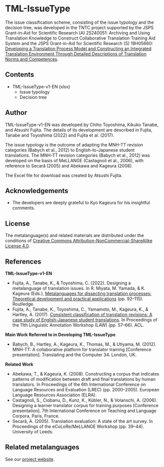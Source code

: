 # TML-IssueType

The issue classification scheme, consisting of the issue typology and the decision tree, was developed in the TNTC project supported by the JSPS Grant-in-Aid for Scientific Research (A) 25240051: Archiving and Using Translation Knowledge to Construct Collaborative Translation Training Aid System and the JSPS Grant-in-Aid for Scientific Research (S) 19H05660: [Developing a Translation Process Model and Constructing an Integrated Translation Environment Through Detailed Descriptions of Translation Norms and Competences](https://tntc.p.u-tokyo.ac.jp/en/).

## Contents

* TML-IssueType-v1-EN (xlsx)
    * Issue typology
    * Decision tree

## Author

TML-IssueType-v1-EN was developed by Chiho Toyoshima, Kikuko Tanabe, and Atsushi Fujita. The details of its development are described in Fujita, Tanabe and Toyoshima (2022) and Fujita et al. (2017).

The issue typology is the outcome of adapting the MNH-TT revision categories (Babych et al., 2012) to English-to-Japanese student translations. The MNH-TT revision categories (Babych et al., 2012) was developed on the basis of MeLLANGE (Castagnoli et al., 2006), with reference to Secară (2005) and Abekawa and Kageura (2008).

The Excel file for download was created by Atsushi Fujita.

## Acknowledgements

* The developers are deeply grateful to Kyo Kageura for his insightful comments.

## License

The metalanguage(s) and related materials are distributed under the conditions of [Creative Commons Attribution-NonCommercial-ShareAlike License 4.0](https://creativecommons.org/licenses/by-nc-sa/4.0/).

## References

**TML-IssueType-v1-EN**

* Fujita, A., Tanabe, K., & Toyoshima, C. (2022). Designing a metalanguage of translation issues. In R. Miyata, M. Yamada, & K. Kageura (Eds.), [Metalanguages for dissecting translation processes: Theoretical development and practical applications](https://doi.org/10.4324/9781003250852) (pp. 92–115). Routledge.
* Fujita, A., Tanabe, K., Toyoshima, C., Yamamoto, M., Kageura, K., & Hartley, A. (2017). [Consistent classification of translation revisions: A case study of English-Japanese student translations](https://aclanthology.org/W17-0807/). In Proceedings of the 11th Linguistic Annotation Workshop (LAW) (pp. 57–66). ACL.

**Main Work Referred to in Developing TML-IssueType**

* Babych, B., Hartley, A., Kageura, K., Thomas, M., & Utiyama, M. (2012). MNH-TT: A collaborative platform for translator training [Conference presentation]. Translating and the Computer 34. London, UK.

**Related Work**

* Abekawa, T., & Kageura, K. (2008). Constructing a corpus that indicates patterns of modification between draft and final translations by human translators. In Proceedings of the 6th International Conference on Language Resources and Evaluation (LREC) (pp. 2000–2005). European Language Resources Association (ELRA).
* Castagnoli, S., Ciobanu, D., Kunz, K., Kübler, N., & Volanschi, A. (2006). Designing a learner translator corpus for training purposes [Conference presentation]. 7th International Conference on Teaching and Language Corpora, Paris, France.
* Secară, A. (2005). Translation evaluation: A state of the art survey. In Proceedings of the eCoLoRe/MeLLANGE Workshop (pp. 39–44). University of Leeds.

## Related metalanguages

See our [project website](https://tntc-project.github.io/).
